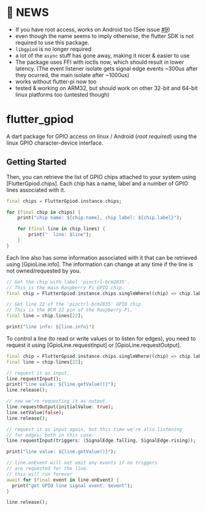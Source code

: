 # 📰 NEWS
- If you have root access, works on Android too (See issue [#9](https://github.com/ardera/flutter_gpiod/issues/9#issuecomment-689112840))
- even though the name seems to imply otherwise, the flutter SDK is not required to use this package.
- `libgpiod` is no longer required
- a lot of the `async` stuff has gone away, making it nicer & easier to use
- The package uses FFI with ioctls now, which should result in lower latency. (The event listener isolate gets signal edge events ~300us after they ocurred, the main isolate after ~1000us)
- works without flutter-pi now too
- tested & working on ARM32, but should work on other 32-bit and 64-bit linux platforms too (untested though)

# flutter_gpiod

A dart package for GPIO access on linux / Android (*root required*) using the linux GPIO character-device interface.

## Getting Started

Then, you can retrieve the list of GPIO chips attached to
your system using [FlutterGpiod.chips]. Each chip has a name,
label and a number of GPIO lines associated with it.
```dart
final chips = FlutterGpiod.instance.chips;

for (final chip in chips) {
    print("chip name: ${chip.name}, chip label: ${chip.label}");

    for (final line in chip.lines) {
        print("  line: $line");
    }
}
```

Each line also has some information associated with it that can be
retrieved using [GpioLine.info].
The information can change at any time if the line is not owned/requested by you.
```dart
// Get the chip with label 'pinctrl-bcm2835'.
// This is the main Raspberry Pi GPIO chip.
final chip = FlutterGpiod.instance.chips.singleWhere((chip) => chip.label == 'pinctrl-bcm2835');

// Get line 22 of the 'pinctrl-bcm2835' GPIO chip.
// This is the BCM 22 pin of the Raspberry Pi.
final line = chip.lines[22];

print("line info: ${line.info}")
```

To control a line (to read or write values or to listen for edges),
you need to request it using [GpioLine.requestInput] or [GpioLine.requestOutput].
```dart
final chip = FlutterGpiod.instance.chips.singleWhere((chip) => chip.label == 'pinctrl-bcm2835');
final line = chip.lines[22];

// request it as input.
line.requestInput();
print("line value: ${line.getValue()}");
line.release();

// now we're requesting it as output.
line.requestOutput(initialValue: true);
line.setValue(false);
line.release();

// request it as input again, but this time we're also listening
// for edges; both in this case.
line.requestInput(triggers: {SignalEdge.falling, SignalEdge.rising});

print("line value: ${line.getValue()}");

// line.onEvent will not emit any events if no triggers
// are requested for the line.
// this will run forever
await for (final event in line.onEvent) {
  print("got GPIO line signal event: $event");
}

line.release();
```
